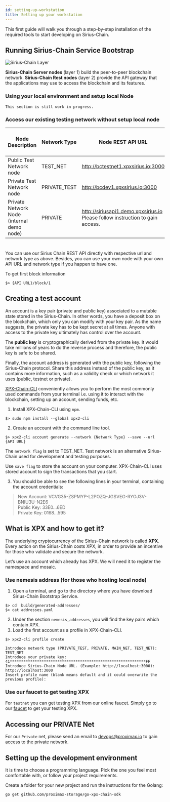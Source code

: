 ```yaml
---
id: setting-up-workstation
title: Setting up your workstation
---
```


This first guide will walk you through a step-by-step installation of the required tools to start developing on Sirius-Chain.

## Running Sirius-Chain Service Bootstrap

![Sirius-Chain Layer](/img/four-layer-architecture-basic.png "Sirius-Chain Layer")


**Sirius-Chain Server nodes** (layer 1) build the peer-to-peer blockchain network. **Sirius-Chain Rest nodes** (layer 2) provide the API gateway that the applications may use to access the blockchain and its features.

### Using your local environment and setup local Node

```
This section is still work in progress.
```


### Access our existing testing network without setup local node

Node Description | Network Type| Node REST API URL | Address Prefix (1st Letter)
-----------------|-------------|-------------------|------------------------
Public Test Network node | TEST_NET | http://bctestnet1.xpxsirius.io:3000 | V
Private Test Network node | PRIVATE_TEST | http://bcdev1.xpxsirius.io:3000 | W
Private Network Node (internal demo node) | PRIVATE | http://siriusapi1.demo.xpxsirius.io <br> Please follow [instruction](#accessing-our-private-net) to gain access. | Z

#
You can use our Sirius Chain REST API directly with respective url and network type as above. Besides, you can use your own node with your own API URL and network type if you happen to have one.

To get first block information

```
$> {API URL}/block/1
```

## Creating a test account

An account is a key pair (private and public key) associated to a mutable state stored in the Sirius-Chain. In other words, you have a deposit box on the blockchain, which only you can modify with your key pair. As the name suggests, the private key has to be kept secret at all times. Anyone with access to the private key ultimately has control over the account.

The **public key** is cryptographically derived from the private key. It would take millions of years to do the reverse process and therefore, the public key is safe to be shared.

Finally, the account address is generated with the public key, following the Sirius-Chain protocol. Share this address instead of the public key, as it contains more information, such as a validity check or which network it uses (public, testnet or private).

[XPX-Chain-CLI](../client/overview.md) conveniently allows you to perform the most commonly used commands from your terminal i.e. using it to interact with the blockchain, setting up an account, sending funds, etc.

1. Install XPX-Chain-CLI using `npm`.

```
$> sudo npm install --global xpx2-cli
```

2. Create an account with the command line tool.

```
$> xpx2-cli account generate --network {Network Type} --save --url {API URL}
```

The `network flag` is set to TEST_NET. Test network is an alternative Sirius-Chain used for development and testing purposes.

Use `save flag` to store the account on your computer. XPX-Chain-CLI uses stored account to sign the transactions that you start.

3. You should be able to see the following lines in your terminal, containing the account credentials:

> New Account: VCVG35-ZSPMYP-L2POZQ-JGSVEG-RYOJ3V-BNIU3U-N2E6 <br> Public Key: 33E0…6ED <br> Private Key: 0168…595

## What is XPX and how to get it?

The underlying cryptocurrency of the Sirius-Chain network is called **XPX**. Every action on the Sirius-Chain costs XPX, in order to provide an incentive for those who validate and secure the network.

Let’s use an account which already has XPX. We will need it to register the namespace and mosaic.

### Use nemesis address (for those who hosting local node)

1. Open a terminal, and go to the directory where you have download Sirius-Chain Bootstrap Service.

```
$> cd  build/generated-addresses/
$> cat addresses.yaml
```
2. Under the section `nemesis_addresses`, you will find the key pairs which contain XPX.
3. Load the first account as a profile in XPX-Chain-CLI.
```
$> xpx2-cli profile create

Introduce network type (PRIVATE_TEST, PRIVATE, MAIN_NET, TEST_NET): TEST_NET
Introduce your private key: 41************************************************************FF
Introduce Sirius-Chain Node URL. (Example: http://localhost:3000): http://localhost:3000
Insert profile name (blank means default and it could overwrite the previous profile):
```

### Use our faucet to get testing XPX

For `testnet` you can get testing XPX from our online faucet.
Simply go to our [faucet](https://bctestnetfaucet.xpxsirius.io/) to get your testing XPX.

## Accessing our PRIVATE Net

For our `Private` net, please send an email to devops@proximax.io to gain access to the private network.

## Setting up the development environment
It is time to choose a programming language. Pick the one you feel most comfortable with, or follow your project requirements.

Create a folder for your new project and run the instructions for the Golang:

`go get github.com/proximax-storage/go-xpx-chain-sdk`


